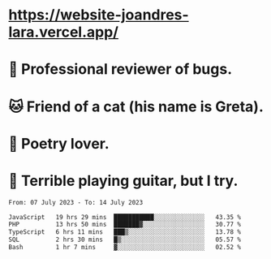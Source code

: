 # https://website-joandres-lara.vercel.app/
# 🐛 Professional reviewer of bugs.
# 🐱 Friend of a cat (his name is Greta).
# 📜 Poetry lover.
# 🎸 Terrible playing guitar, but I try.

<!--START_SECTION:waka-->

```txt
From: 07 July 2023 - To: 14 July 2023

JavaScript   19 hrs 29 mins  ███████████░░░░░░░░░░░░░░   43.35 %
PHP          13 hrs 50 mins  ███████▓░░░░░░░░░░░░░░░░░   30.77 %
TypeScript   6 hrs 11 mins   ███▒░░░░░░░░░░░░░░░░░░░░░   13.78 %
SQL          2 hrs 30 mins   █▒░░░░░░░░░░░░░░░░░░░░░░░   05.57 %
Bash         1 hr 7 mins     ▓░░░░░░░░░░░░░░░░░░░░░░░░   02.52 %
```

<!--END_SECTION:waka-->
